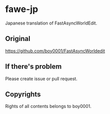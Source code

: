 # fawe-jp

Japanese translation of FastAsyncWorldEdit.

## Original

https://github.com/boy0001/FastAsyncWorldedit

## If there's problem

Please create issue or pull request.

## Copyrights

Rights of all contents belongs to boy0001.

